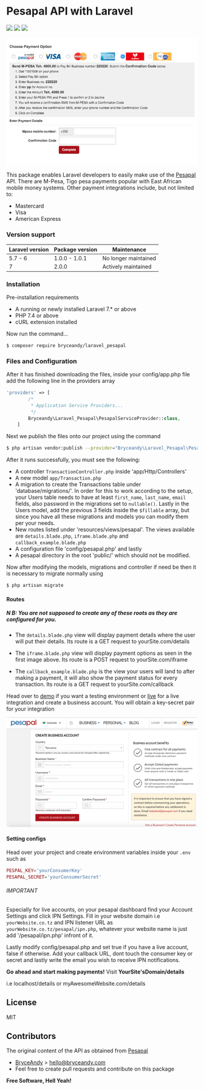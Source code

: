 # Pesapal API with Laravel 

[![](https://img.shields.io/github/issues/bryceandy/laravel_pesapal.svg?style=for-the-badge)](https://github.com/bryceandy/laravel_pesapal/issues) [![](https://img.shields.io/github/forks/bryceandy/laravel_pesapal.svg?style=for-the-badge)](https://github.com/bryceandy/laravel_pesapal/network/members) [![](https://img.shields.io/github/stars/bryceandy/laravel_pesapal.svg?style=for-the-badge)](https://github.com/bryceandy/laravel_pesapal/stargazers)

![Pesapal iFrame](images/iFrame.png)

This package enables Laravel developers to easily make use of the [Pesapal](https://www.pesapal.com) API. There are M-Pesa, Tigo pesa payments popular with East African mobile money systems. Other payment integrations include, but not limited to: 

  - Mastercard
  - Visa
  - American Express

### Version support  

| Laravel version | Package version | Maintenance |
| --- | --- | --- |
| 5.7 - 6 | 1.0.0 - 1.0.1 | No longer maintained |
| 7 | 2.0.0 | Actively maintained |

### Installation

Pre-installation requirements

  - A running  or newly installed Laravel 7.* or above
  - PHP 7.4 or above
  - cURL extension installed

Now run the command...

```sh
$ composer require bryceandy/laravel_pesapal
```

### Files and Configuration

After it has finished downloading the files, inside your config/app.php file add the following line in the providers array

```php
'providers' => [
        /*
         * Application Service Providers...
         */
        Bryceandy\Laravel_Pesapal\PesapalServiceProvider::class,
    ]
```

Next we publish the files onto our project using the command

```sh
$ php artisan vendor:publish --provider="Bryceandy\Laravel_Pesapal\PesapalServiceProvider"
```

After it runs successfully, you must see the following:

  - A controller ```TransactionController.php``` inside 'app/Http/Controllers'
  - A new model ```app/Transaction.php```
  - A migration to create the Transactions table under 'database/migrations/'. In order for this to work according to the setup, your Users table needs to have at least ```first_name```, ```last_name```, ```email``` fields, also password in the migrations set to ```nullable()```. Lastly in the Users model, add the previous 3 fields inside the ```$fillable``` array, but since you have all these migrations and models you can modify them per your needs.
  - New routes listed under 'resources/views/pesapal'. The views available are ```details.blade.php```, ```iframe.blade.php``` and ```callback_example.blade.php```
  - A configuration file 'config/pesapal.php' and lastly
  - A pesapal directory in the root 'public/' which should not be modified.
  
Now after modifying the models, migrations and controller if need be then it is necessary to migrate normally using 

```sh
$ php artisan migrate
```

#### Routes
 
##### N B: You are not supposed to create any of these roots as they are configured for you.

  - The ```details.blade.php``` view will display payment details where the user will put their details. Its route is a GET request to yourSite.com/details

  - The ```iframe.blade.php``` view will display payment options as seen in the first image above. Its route is a POST request to yourSite.com/iframe

  - The ```callback_example.blade.php``` is the view your users will land to after making a payment, it will also show the payment status for every transaction. Its route is a GET request to yourSite.com/callback

Head over to [demo](https://demo.pesapal.com) if you want a testing environment or [live](https://www.pesapal.com) for a live integration and create a business account. You will obtain a key-secret pair for your integration

![Pesapal Registration](images/register.png)

#### Setting configs

Head over your project and create environment variables inside your ```.env``` such as
```php
PESPAL_KEY='yourConsumerKey'
PESAPAL_SECRET='yourConsumerSecret'
```

###### IMPORTANT

Especially for live accounts, on your pesapal dashboard find your Account Settings and click IPN Settings. Fill in your website domain i.e ```yourWebsite.co.tz``` and IPN listener URL as ```yourWebsite.co.tz/pesapal/ipn.php```, whatever your website name is just add '/pesapal/ipn.php' infront of it.

Lastly modify config/pesapal.php and set true if you have a live account, false if otherwise. Add your callback URL, dont touch the consumer key or secret and lastly write the email you wish to receive IPN notifications.

**Go ahead and start making payments!** Visit **YourSite'sDomain/details**


i.e localhost/details or myAwesomeWebsite.com/details

License
----

MIT

## Contributors
The original content of the API as obtained from [Pesapal](http://developer.pesapal.com/how-to-integrate/php-sample)
  - [BryceAndy](http://bryceandy.com) > hello@bryceandy.com
  - Feel free to create pull requests and contribute on this package

**Free Software, Hell Yeah!**